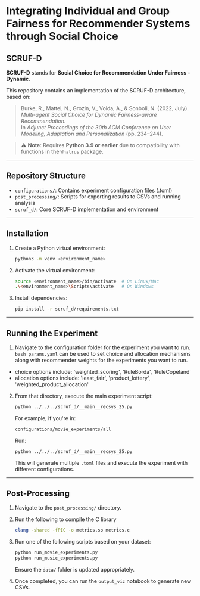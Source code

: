 # Integrating Individual and Group Fairness for Recommender Systems through Social Choice

## SCRUF-D

**SCRUF-D** stands for **Social Choice for Recommendation Under Fairness - Dynamic**.

This repository contains an implementation of the SCRUF-D architecture, based on:

> Burke, R., Mattei, N., Grozin, V., Voida, A., & Sonboli, N. (2022, July).  
> *Multi-agent Social Choice for Dynamic Fairness-aware Recommendation*.  
> In *Adjunct Proceedings of the 30th ACM Conference on User Modeling, Adaptation and Personalization* (pp. 234–244).

> ⚠️ **Note**: Requires **Python 3.9 or earlier** due to compatibility with functions in the `Whalrus` package.

---

## Repository Structure

- `configurations/`: Contains experiment configuration files (.toml)
- `post_processing/`: Scripts for exporting results to CSVs and running analysis
- `scruf_d/`: Core SCRUF-D implementation and environment

---

## Installation

1. Create a Python virtual environment:

   ```bash
   python3 -m venv <environment_name>
   ```

2. Activate the virtual environment:

   ```bash
   source <environment_name>/bin/activate  # On Linux/Mac
   .\<environment_name>\Scripts\activate   # On Windows
   ```

3. Install dependencies:

   ```bash
   pip install -r scruf_d/requirements.txt
   ```

---

## Running the Experiment

1. Navigate to the configuration folder for the experiment you want to run.  ```bash params.yaml``` can be used to set choice and allocation mechanisms along with recommender weights for the experiments you want to run. 
 - choice options include: 'weighted_scoring', 'RuleBorda', 'RuleCopeland'
 - allocation options include: 'least_fair', 'product_lottery', 'weighted_product_allocation'
2. From that directory, execute the main experiment script:

   ```bash
   python ../../../scruf_d/__main__recsys_25.py
   ```

   For example, if you're in:

   ```bash
   configurations/movie_experiments/all
   ```

   Run:

   ```bash
   python ../../../scruf_d/__main__recsys_25.py
   ```

   This will generate multiple `.toml` files and execute the experiment with different configurations.

---

## Post-Processing

1. Navigate to the `post_processing/` directory.
2. Run the following to compile the C library
   ```bash
   clang -shared -fPIC -o metrics.so metrics.c
   ```
3. Run one of the following scripts based on your dataset:

   ```bash
   python run_movie_experiments.py
   python run_music_experiments.py
   ```

   Ensure the `data/` folder is updated appropriately.

4. Once completed, you can run the `output_viz` notebook to generate new CSVs.
```
